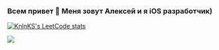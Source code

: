 ### Всем привет 👋 Меня зовут Алексей и я iOS разработчик)

[![KnlnKS's LeetCode stats](https://leetcode-stats-six.vercel.app/api?username=djinsolobzik)](https://github.com/madushadhanushka/github-readme)

<img src="https://img.shields.io/static/v1?label=hello&message=world&color=green?style=plastic&logo=appveyor" />
<!--
**AlexeyOkhin/AlexeyOkhin** is a ✨ _special_ ✨ repository because its `README.md` (this file) appears on your GitHub profile.

Here are some ideas to get you started:

- 🔭 I’m currently working on ...
- 🌱 I’m currently learning ...
- 👯 I’m looking to collaborate on ...
- 🤔 I’m looking for help with ...
- 💬 Ask me about ...
- 📫 How to reach me: ...
- 😄 Pronouns: ...
- ⚡ Fun fact: ...
-->
